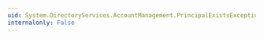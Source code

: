 ```yaml
---
uid: System.DirectoryServices.AccountManagement.PrincipalExistsException.#ctor(System.Runtime.Serialization.SerializationInfo,System.Runtime.Serialization.StreamingContext)
internalonly: False
---
```

